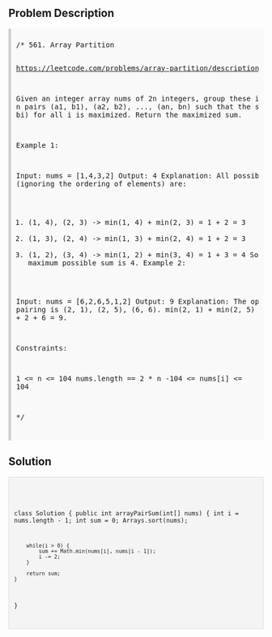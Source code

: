 <style>
  .comment-block { background-color: #f9f9f9; padding: 10px; border-left: 5px solid #ccc; }
  .code-block { background-color: #f4f4f4; padding: 10px; border: 1px solid #ddd; }
</style>

<h2>Problem Description</h2>
<div class='comment-block'>
<pre>
/* 561. Array Partition

https://leetcode.com/problems/array-partition/description/

Given an integer array nums of 2n integers, group these integers 
into n pairs (a1, b1), (a2, b2), ..., (an, bn) such that the sum 
of min(ai, bi) for all i is maximized. Return the maximized sum.

 

Example 1:

Input: nums = [1,4,3,2]
Output: 4
Explanation: All possible pairings (ignoring the ordering of elements) are:
1. (1, 4), (2, 3) -> min(1, 4) + min(2, 3) = 1 + 2 = 3
2. (1, 3), (2, 4) -> min(1, 3) + min(2, 4) = 1 + 2 = 3
3. (1, 2), (3, 4) -> min(1, 2) + min(3, 4) = 1 + 3 = 4
So the maximum possible sum is 4.
Example 2:

Input: nums = [6,2,6,5,1,2]
Output: 9
Explanation: The optimal pairing is (2, 1), (2, 5), (6, 6). min(2, 1) + 
min(2, 5) + min(6, 6) = 1 + 2 + 6 = 9.
 

Constraints:

1 <= n <= 104
nums.length == 2 * n
-104 <= nums[i] <= 104

*/
</pre>
</div>

<h2>Solution</h2>
<div class='code-block'>
<pre><code class='language-java'>

class Solution {
    public int arrayPairSum(int[] nums) {
        int i = nums.length - 1;
        int sum = 0;
        Arrays.sort(nums);

        while(i > 0) {
            sum += Math.min(nums[i], nums[i - 1]);
            i -= 2;
        }

        return sum;
    }
}</code></pre>
</div>
